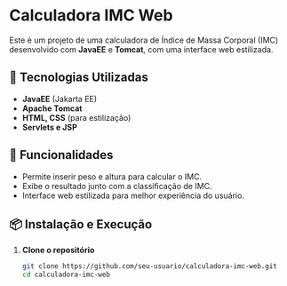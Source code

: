 # Calculadora IMC Web

Este é um projeto de uma calculadora de Índice de Massa Corporal (IMC) desenvolvido com **JavaEE** e **Tomcat**, com uma interface web estilizada.

## 🚀 Tecnologias Utilizadas

- **JavaEE** (Jakarta EE)
- **Apache Tomcat**
- **HTML, CSS** (para estilização)
- **Servlets e JSP**

## 📌 Funcionalidades

- Permite inserir peso e altura para calcular o IMC.
- Exibe o resultado junto com a classificação de IMC.
- Interface web estilizada para melhor experiência do usuário.

## 📦 Instalação e Execução

1. **Clone o repositório**  
   ```sh
   git clone https://github.com/seu-usuario/calculadora-imc-web.git
   cd calculadora-imc-web
